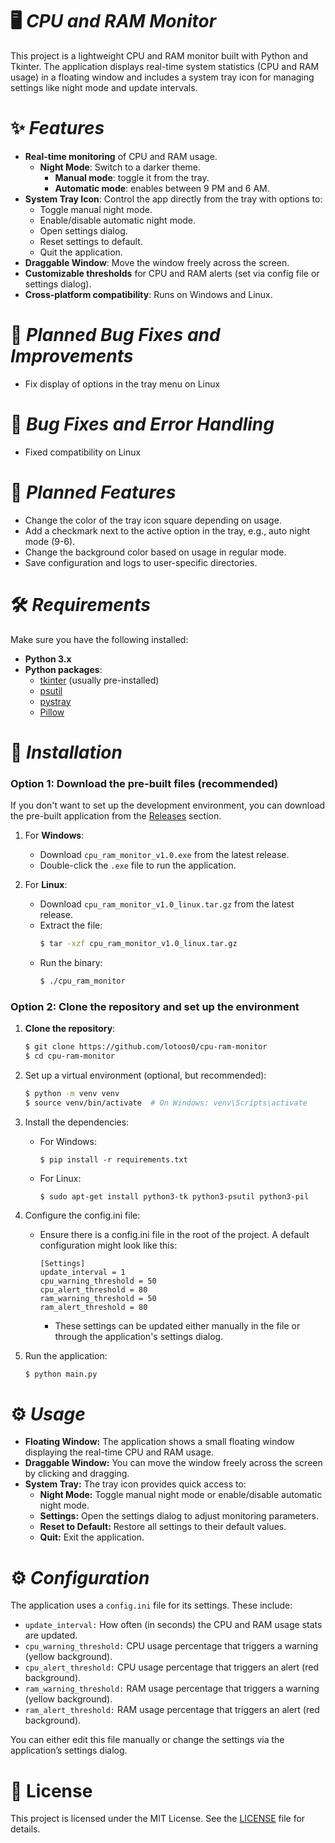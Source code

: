 # 🖥️ *CPU and RAM Monitor*
This project is a lightweight CPU and RAM monitor built with Python and Tkinter. The application displays real-time system statistics (CPU and RAM usage) in a floating window and includes a system tray icon for managing settings like night mode and update intervals.

# ✨ *Features*
* **Real-time monitoring** of CPU and RAM usage.
  * **Night Mode**: Switch to a darker theme.
    * **Manual mode**: toggle it from the tray.
    * **Automatic mode**: enables between 9 PM and 6 AM.
* **System Tray Icon**: Control the app directly from the tray with options to:
  * Toggle manual night mode.
  * Enable/disable automatic night mode.
  * Open settings dialog.
  * Reset settings to default.
  * Quit the application.
* **Draggable Window**: Move the window freely across the screen.
* **Customizable thresholds** for CPU and RAM alerts (set via config file or settings dialog).
* **Cross-platform compatibility**: Runs on Windows and Linux.

# 🔧 *Planned Bug Fixes and Improvements*
  - Fix display of options in the tray menu on Linux

# 🐞 *Bug Fixes and Error Handling*
  * Fixed compatibility on Linux
    
# 🚀 *Planned Features*
 * Change the color of the tray icon square depending on usage.
 * Add a checkmark next to the active option in the tray, e.g., auto night mode (9-6).
 * Change the background color based on usage in regular mode.
 * Save configuration and logs to user-specific directories.

# 🛠️ *Requirements*
Make sure you have the following installed:

* **Python 3.x**
* **Python packages**:
  * [tkinter](https://docs.python.org/3/library/tkinter.html) (usually pre-installed)
  * [psutil](https://pypi.org/project/psutil/)
  * [pystray](https://pypi.org/project/pystray/)
  * [Pillow](https://pillow.readthedocs.io/)

# 🔧 *Installation*
### Option 1: Download the pre-built files (recommended)

If you don't want to set up the development environment, you can download the pre-built application from the [Releases](https://github.com/lotoos0/cpu-ram-monitor/releases) section.

1. For **Windows**:
   - Download `cpu_ram_monitor_v1.0.exe` from the latest release.
   - Double-click the `.exe` file to run the application.

2. For **Linux**:
   - Download `cpu_ram_monitor_v1.0_linux.tar.gz` from the latest release.
   - Extract the file:
     ```bash
     $ tar -xzf cpu_ram_monitor_v1.0_linux.tar.gz
     ```
   - Run the binary:
     ```bash
     $ ./cpu_ram_monitor
     ```
### Option 2: Clone the repository and set up the environment

1. **Clone the repository**:

   ```bash
   $ git clone https://github.com/lotoos0/cpu-ram-monitor
   $ cd cpu-ram-monitor
   ```
2. Set up a virtual environment (optional, but recommended):
   ```bash
   $ python -m venv venv
   $ source venv/bin/activate  # On Windows: venv\Scripts\activate
   ```
3. Install the dependencies:
    * For Windows:
      ```
      $ pip install -r requirements.txt
      ```
    * For Linux:
      ```
      $ sudo apt-get install python3-tk python3-psutil python3-pil
      ```
 4. Configure the config.ini file:
    * Ensure there is a config.ini file in the root of the project. A default configuration might look like this:
      ```
      [Settings]
      update_interval = 1
      cpu_warning_threshold = 50
      cpu_alert_threshold = 80
      ram_warning_threshold = 50
      ram_alert_threshold = 80
      ```
      * These settings can be updated either manually in the file or through the application's settings dialog.
5. Run the application:
   ```bash
   $ python main.py
   ```
# ⚙️ *Usage*
 * **Floating Window:** The application shows a small floating window displaying the real-time CPU and RAM usage.
 * **Draggable Window:** You can move the window freely across the screen by clicking and dragging.
 * **System Tray:** The tray icon provides quick access to:
   * **Night Mode:** Toggle manual night mode or enable/disable automatic night mode.
   * **Settings:** Open the settings dialog to adjust monitoring parameters.
   * **Reset to Default:** Restore all settings to their default values.
   * **Quit:** Exit the application.

# ⚙️ *Configuration*
  The application uses a ```config.ini``` file for its settings. These include:
  * ```update_interval:``` How often (in seconds) the CPU and RAM usage stats are updated.
  * ```cpu_warning_threshold:``` CPU usage percentage that triggers a warning (yellow background).
  * ```cpu_alert_threshold:``` CPU usage percentage that triggers an alert (red background).
  * ```ram_warning_threshold:``` RAM usage percentage that triggers a warning (yellow background).
  * ```ram_alert_threshold:``` RAM usage percentage that triggers an alert (red background).
    
  You can either edit this file manually or change the settings via the application’s settings dialog.
       
# 📜 License
This project is licensed under the MIT License. See the [LICENSE](https://github.com/lotoos0/CpuRamTracker/blob/main/LICENSE) file for details.
